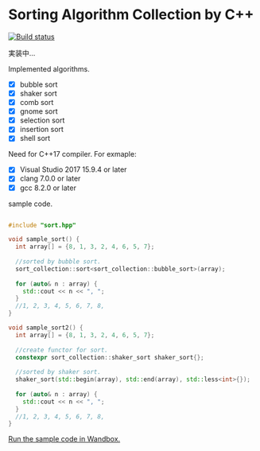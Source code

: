 # Sorting Algorithm Collection by C++

[![Build status](https://ci.appveyor.com/api/projects/status/vscdijos680uomlv/branch/master?svg=true)](https://ci.appveyor.com/project/onihusube/sortalgorithmcollection/branch/master)

実装中…

Implemented algorithms.
- [x] bubble sort
- [x] shaker sort
- [x] comb sort
- [x] gnome sort
- [x] selection sort
- [x] insertion sort
- [x] shell sort

Need for C++17 compiler. For exmaple:
- [x] Visual Studio 2017 15.9.4 or later
- [x] clang 7.0.0 or later
- [x] gcc 8.2.0 or later

sample code.
```cpp

#include "sort.hpp"

void sample_sort() {
  int array[] = {8, 1, 3, 2, 4, 6, 5, 7};
  
  //sorted by bubble sort.
  sort_collection::sort<sort_collection::bubble_sort>(array);
  
  for (auto& n : array) {
    std::cout << n << ", ";
  }
  //1, 2, 3, 4, 5, 6, 7, 8, 
}

void sample_sort2() {
  int array[] = {8, 1, 3, 2, 4, 6, 5, 7};
  
  //create functor for sort.
  constexpr sort_collection::shaker_sort shaker_sort{};
  
  //sorted by shaker sort.
  shaker_sort(std::begin(array), std::end(array), std::less<int>{});
  
  for (auto& n : array) {
    std::cout << n << ", ";
  }
  //1, 2, 3, 4, 5, 6, 7, 8, 
}

```
[Run the sample code in Wandbox.](https://wandbox.org/permlink/vdYXQeAk3jvrTsVg)
